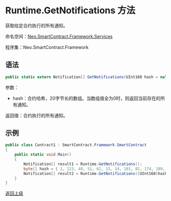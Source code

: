# Runtime.GetNotifications 方法

获取给定合约执行的所有通知。

命名空间：[Neo.SmartContract.Framework.Services](../../Neo.SmartContract.Framework.Services.md)

程序集：Neo.SmartContract.Framework

## 语法

```c#
public static extern Notification[] GetNotifications(UInt160 hash = null)
```

参数：

- hash：合约哈希，20字节长的数组。当数组值全为0时，则返回当前存在的所有通知。

返回值：合约执行的所有通知。

## 示例

```c#
public class Contract1 : SmartContract.Framework.SmartContract
{
    public static void Main()
    {
        Notification[] result1 = Runtime.GetNotifications();
        byte[] hash = { 2, 123, 48, 51, 62, 13, 14, 101, 82, 174, 109, 29, 169, 249, 64, 159, 85, 30, 53, 238};
        Notification[] result2 = Runtime.GetNotifications((UInt160)hash);
    }
}
```

[返回上级](../Runtime.md)